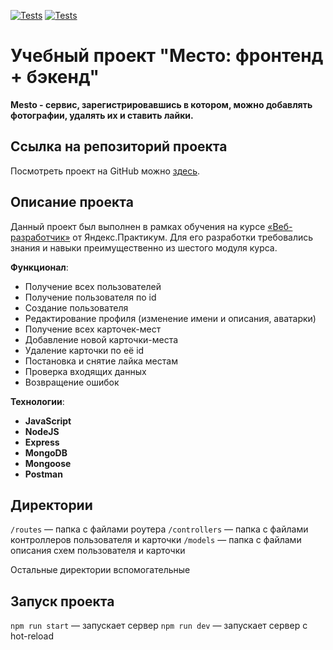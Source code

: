 [![Tests](../../actions/workflows/tests-13-sprint.yml/badge.svg)](../../actions/workflows/tests-13-sprint.yml) [![Tests](../../actions/workflows/tests-14-sprint.yml/badge.svg)](../../actions/workflows/tests-14-sprint.yml)

# Учебный проект "Место: фронтенд + бэкенд"

**Mesto - сервис, зарегистрировавшись в котором, можно добавлять фотографии, удалять их и ставить лайки.**

## Ссылка на репозиторий проекта

Посмотреть проект на GitHub можно [здесь](https://github.com/MarinaNasonkina/express-mesto-gha).

## Описание проекта

Данный проект был выполнен в рамках обучения на курсе [«Веб-разработчик»](https://practicum.yandex.ru/web/) от Яндекс.Практикум. Для его разработки требовались знания и навыки преимущественно из шестого модуля курса.

**Функционал**:

* Получение всех пользователей
* Получение пользователя по id
* Создание пользователя
* Редактирование профиля (изменение имени и описания, аватарки)
* Получение всех карточек-мест
* Добавление новой карточки-места
* Удаление карточки по её id
* Постановка и снятие лайка местам
* Проверка входящих данных
* Возвращение ошибок

**Технологии**:

* **JavaScript**
* **NodeJS**
* **Express**
* **MongoDB**
* **Mongoose**
* **Postman**

## Директории

`/routes` — папка с файлами роутера
`/controllers` — папка с файлами контроллеров пользователя и карточки
`/models` — папка с файлами описания схем пользователя и карточки

Остальные директории вспомогательные

## Запуск проекта

`npm run start` — запускает сервер
`npm run dev` — запускает сервер с hot-reload

